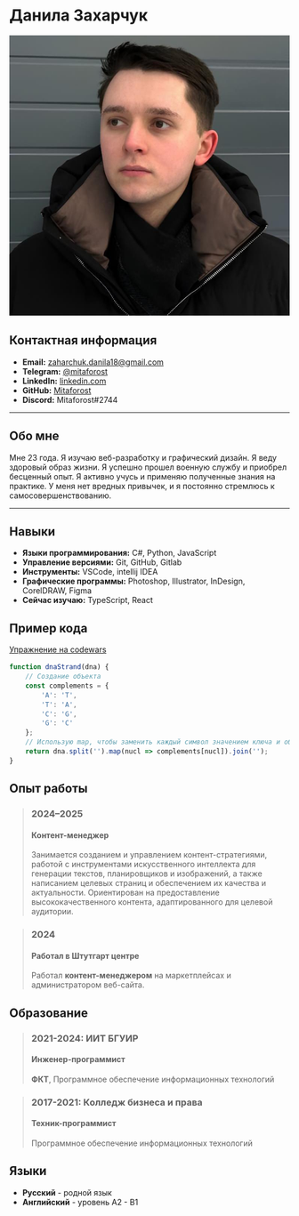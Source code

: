 # Данила Захарчук

![Photo](img/photo.jpg "My photo")

## Контактная информация

- **Email:** zaharchuk.danila18@gmail.com
- **Telegram:** [@mitaforost](https://t.me/mitaforost)
- **LinkedIn:** [linkedin.com](https://www.linkedin.com/in/danila-zakcharchuk-7177a42b3/)
- **GitHub:** [Mitaforost](https://github.com/Mitaforost)
- **Discord:** Mitaforost#2744

---

## Обо мне

Мне 23 года. Я изучаю веб-разработку и графический дизайн. Я веду здоровый образ жизни. Я успешно
прошел военную службу и приобрел бесценный опыт. Я активно учусь и применяю полученные знания на
практике. У меня нет вредных привычек, и я постоянно стремлюсь к самосовершенствованию.

---

## Навыки

- **Языки программирования:** C#, Python, JavaScript
- **Управление версиями:** Git, GitHub, Gitlab
- **Инструменты:** VSCode, intellij IDEA
- **Графические программы:** Photoshop, Illustrator, InDesign, CorelDRAW, Figma
- **Сейчас изучаю:** TypeScript, React

## Пример кода

[Упражнение на codewars](https://www.codewars.com/kata/554e4a2f232cdd87d9000038/train/javascript)

```javascript
function dnaStrand(dna) {
    // Создание объекта
    const complements = {
        'A': 'T',
        'T': 'A',
        'C': 'G',
        'G': 'C'
    };
    // Использую map, чтобы заменить каждый символ значением ключа и объединить результат обратно в строку
    return dna.split('').map(nucl => complements[nucl]).join('');
}
```

## Опыт работы

> ### **2024–2025**
> #### Контент-менеджер
> Занимается созданием и управлением контент-стратегиями, работой с инструментами искусственного интеллекта для генерации текстов, планировщиков и изображений, а также написанием целевых страниц и обеспечением их качества и актуальности. Ориентирован на предоставление высококачественного контента, адаптированного для целевой аудитории.

> ### **2024**
> #### Работал в Штутгарт центре
> Работал **контент-менеджером** на маркетплейсах и администратором веб-сайта.

## Образование

> ### 2021-2024: ИИТ БГУИР
> #### Инженер-программист
> **ФКТ**, Программное обеспечение информационных технологий

> ### 2017-2021: Колледж бизнеса и права
> #### Техник-программист
> Программное обеспечение информационных технологий

## Языки

- **Русский** - родной язык
- **Английский** - уровень A2 - B1
